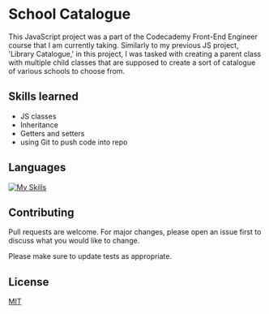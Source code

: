 # School Catalogue

This JavaScript project was a part of the Codecademy Front-End Engineer course that I am currently taking. Similarly to my previous JS project, 'Library Catalogue,' in this project, I was tasked with creating a parent class with multiple child classes that are supposed to create a sort of catalogue of various schools to choose from. 

## Skills learned

- JS classes
- Inheritance
- Getters and setters
- using Git to push code into repo

## Languages
[![My Skills](https://skillicons.dev/icons?i=js)](https://skillicons.dev)

## Contributing

Pull requests are welcome. For major changes, please open an issue first
to discuss what you would like to change.

Please make sure to update tests as appropriate.

## License

[MIT](https://choosealicense.com/licenses/mit/)
